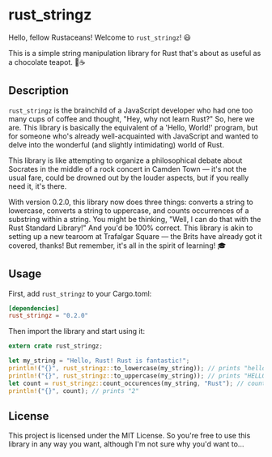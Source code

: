 # rust_stringz

Hello, fellow Rustaceans! Welcome to `rust_stringz`! 😃

This is a simple string manipulation library for Rust that's about as useful as a chocolate teapot. 🍫☕

## Description

`rust_stringz` is the brainchild of a JavaScript developer who had one too many cups of coffee and thought, "Hey, why not learn Rust?" So, here we are. This library is basically the equivalent of a 'Hello, World!' program, but for someone who's already well-acquainted with JavaScript and wanted to delve into the wonderful (and slightly intimidating) world of Rust.

This library is like attempting to organize a philosophical debate about Socrates in the middle of a rock concert in Camden Town — it's not the usual fare, could be drowned out by the louder aspects, but if you really need it, it's there.

With version 0.2.0, this library now does three things: converts a string to lowercase, converts a string to uppercase, and counts occurrences of a substring within a string. You might be thinking, "Well, I can do that with the Rust Standard Library!" And you'd be 100% correct. This library is akin to setting up a new tearoom at Trafalgar Square — the Brits have already got it covered, thanks! But remember, it's all in the spirit of learning! 🎓

## Usage

First, add `rust_stringz` to your Cargo.toml:

```toml
[dependencies]
rust_stringz = "0.2.0"
```

Then import the library and start using it:

```rust
extern crate rust_stringz;

let my_string = "Hello, Rust! Rust is fantastic!";
println!("{}", rust_stringz::to_lowercase(my_string)); // prints "hello, rust! rust is fantastic!"
println!("{}", rust_stringz::to_uppercase(my_string)); // prints "HELLO, RUST! RUST IS FANTASTIC!"
let count = rust_stringz::count_occurences(my_string, "Rust"); // counts the occurrences of "Rust"
println!("{}", count); // prints "2"
```

## License

This project is licensed under the MIT License. So you're free to use this library in any way you want, although I'm not sure why you'd want to...
